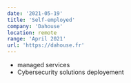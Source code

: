 ```yaml
---
date: '2021-05-19'
title: 'Self-employed'
company: 'Dahouse'
location: remote
range: 'April 2021'
url: 'https://dahouse.fr'
---
```


- managed services
- Cybersecurity solutions deployement
